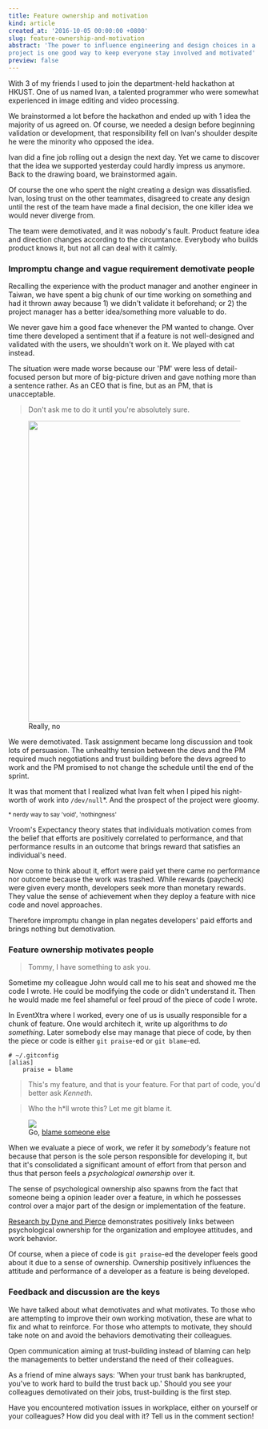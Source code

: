 ```yaml
---
title: Feature ownership and motivation
kind: article
created_at: '2016-10-05 00:00:00 +0800'
slug: feature-ownership-and-motivation
abstract: 'The power to influence engineering and design choices in a
project is one good way to keep everyone stay involved and motivated'
preview: false
---
```


With 3 of my friends I used to join the department-held hackathon at
HKUST. One of us named Ivan, a talented programmer who were
somewhat experienced in image editing and video processing.

We brainstormed a lot before the hackathon and ended up with 1 idea the
majority of us agreed on.
Of course, we needed a design before beginning validation or
development, that
responsibility fell on Ivan's shoulder despite he were the minority who
opposed the idea.

Ivan did a fine job rolling out a design the next day. Yet we came to
discover that the idea we supported yesterday could hardly impress us
anymore. Back to the drawing board, we brainstormed again.

Of course the one who spent the night creating a design was
dissatisfied. Ivan, losing trust on the other teammates, disagreed to
create any design until the rest of the team have made a final decision, the
one killer idea we would never diverge from.

The team were demotivated, and it was nobody's fault. Product feature
idea and direction changes according to the circumtance. Everybody
who builds product knows it, but not all can deal with it calmly.

### Impromptu change and vague requirement demotivate people

Recalling the experience with the product manager and another engineer in
Taiwan, we have spent a big chunk of our time working on something and
had it thrown away because 1) we didn't validate it beforehand; or 2) the
project manager has a better idea/something more valuable to do.

We never gave him a good face whenever the PM wanted to change. Over
time there developed a sentiment that if a feature is not well-designed
and validated with the users, we shouldn't work on it. We played with
cat instead.

The situation were made worse because our 'PM' were less of detail-focused
person but more of big-picture driven and gave nothing more than a sentence
rather. As an CEO that is fine, but as an PM, that is unacceptable.

> Don't ask me to do it until you're absolutely sure.

<figure>
<img src='./just-do-it.jpg' style='width: 600px'/>
<figcaption>Really, no</figcaption>
</figure>

We were demotivated. Task assignment became long discussion and took lots
of persuasion. The unhealthy tension between the devs and the PM
required much negotiations and trust building before the devs agreed to
work and the PM promised to not change the schedule until the end of the
sprint.

It was that moment that I realized what Ivan felt when I piped his
night-worth of work into `/dev/null`*. And the prospect of the project
were gloomy.

<small>* nerdy way to say 'void', 'nothingness'</small>

Vroom's Expectancy theory states that individuals motivation comes from
the belief that efforts are positively correlated to performance, and
that performance results in an outcome that brings reward that satisfies
an individual's need.

Now come to think about it, effort were paid yet there came no performance nor
outcome because the work was trashed. While rewards (paycheck) were
given every month, developers seek more than monetary rewards. They
value the sense of achievement when they deploy a feature with nice code
and novel approaches.

Therefore impromptu change in plan negates developers' paid efforts and
brings nothing but demotivation.

### Feature ownership motivates people

> Tommy, I have something to ask you.

Sometime my colleague John would call me to his seat and showed me the
code I wrote. He could be modifying the code or didn't understand it.
Then he would made me feel shameful or feel proud of the piece of code I
wrote.

In EventXtra where I worked, every one of us is usually responsible for
a chunk of feature. One would architech it, write up algorithms to *do
something*. Later somebody else may manage that piece of code, by then
the piece or code is either `git praise`-ed or `git blame`-ed.

~~~
# ~/.gitconfig
[alias]
    praise = blame
~~~

> This's my feature, and that is your feature. For that part of code,
you'd better ask *Kenneth*.

> Who the h\*ll wrote this? Let me git blame it.

<figure>
<img src='./git-blame.jpg'/>
<figcaption>Go, <a href='https://github.com/jayphelps/git-blame-someone-else'>blame someone else</a></figcaption>
</figure>

When we evaluate a piece of work, we refer it by *somebody's* feature
not because that person is the sole person responsible for developing
it, but that it's consolidated a significant amount of effort from that
person and thus that person feels a *psychological ownership* over it.

The sense of psychological ownership also spawns from the fact that
someone being a opinion leader over a feature, in which he possesses
control over a major part of the design or implementation of the
feature.

[Research by Dyne and Pierce](http://cqtesting.com/papers/JOB%202004%20Van%20Dyne%20Pierce%20Psychological%20Ownership.pdf) demonstrates
positively links between psychological ownership for the organization and employee
attitudes, and work behavior.

Of course, when a piece of code is `git praise`-ed the developer feels good
about it due to a sense of ownership. Ownership positively influences
the attitude and performance of a developer as a feature is being
developed.

### Feedback and discussion are the keys

We have talked about what demotivates and what motivates. To those who
are attempting to improve their own working motivation, these are what
to fix and what to reinforce. For those who attempts to motivate, they
should take note on and avoid the behaviors demotivating their colleagues.

Open communication aiming at trust-building instead of blaming can help
the managements to better understand the need of their colleagues.

As a friend of mine always says: 'When your trust bank has bankrupted,
you\'ve to work hard to build the trust back up.' Should you see your
colleagues demotivated on their jobs, trust-building is the first step.

Have you encountered motivation issues in workplace, either on yourself
or your colleagues? How did you deal with it? Tell us in the comment
section!
